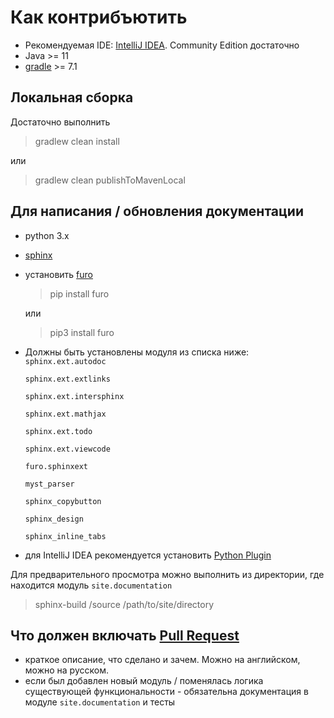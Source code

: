 # Как контрибъютить

- Рекомендуемая IDE: [IntelliJ IDEA](https://www.jetbrains.com/idea/). Community Edition достаточно
- Java >= 11
- [gradle](https://gradle.org/) >= 7.1

## Локальная сборка

Достаточно выполнить

> gradlew clean install

или

> gradlew clean publishToMavenLocal

## Для написания / обновления документации

- python 3.x
- [sphinx](https://www.sphinx-doc.org/en/master/usage/installation.html)
- установить [furo](https://github.com/pradyunsg/furo)

  > pip install furo

  или

  > pip3 install furo

- Должны быть установлены модуля из списка ниже:
  `sphinx.ext.autodoc`

  `sphinx.ext.extlinks`

  `sphinx.ext.intersphinx`

  `sphinx.ext.mathjax`

  `sphinx.ext.todo`

  `sphinx.ext.viewcode`

  `furo.sphinxext`

  `myst_parser`

  `sphinx_copybutton`

  `sphinx_design`

  `sphinx_inline_tabs`

- для IntelliJ IDEA рекомендуется установить [Python Plugin](https://plugins.jetbrains.com/plugin/631-python)

Для предварительного просмотра можно выполнить из директории, где находится модуль `site.documentation`

> sphinx-build /source /path/to/site/directory

## Что должен включать [Pull Request](https://github.com/Tinkoff/neptune/pulls)

- краткое описание, что сделано и зачем. Можно на английском, можно на русском.
- если был добавлен новый модуль / поменялась логика существующей функциональности - обязательна документация в модуле
  `site.documentation` и тесты